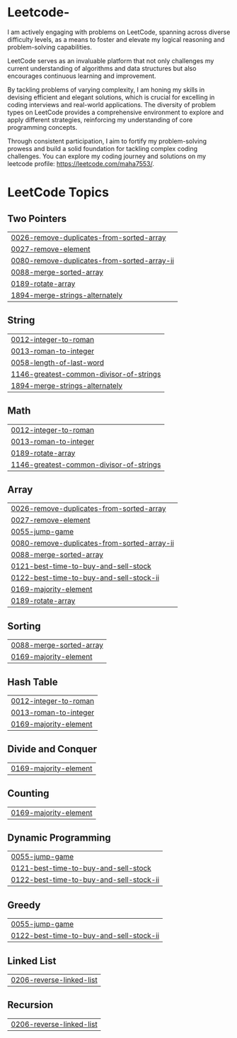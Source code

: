 # Leetcode-

I am actively engaging with problems on LeetCode, spanning across diverse difficulty levels,
as a means to foster and elevate my logical reasoning and problem-solving capabilities. 

LeetCode serves as an invaluable platform that not only challenges my current understanding of
algorithms and data structures but also encourages continuous learning and improvement. 

By tackling problems of varying complexity, I am honing my skills in devising efficient and elegant solutions,
which is crucial for excelling in coding interviews and real-world applications. The diversity of problem types on
LeetCode provides a comprehensive environment to explore and apply different strategies, reinforcing my understanding
of core programming concepts.

Through consistent participation, I aim to fortify my problem-solving prowess and build a solid foundation for 
tackling complex coding challenges. You can explore my coding journey and solutions on my leetcode profile: https://leetcode.com/maha7553/.

<!---LeetCode Topics Start-->
# LeetCode Topics
## Two Pointers
|  |
| ------- |
| [0026-remove-duplicates-from-sorted-array](https://github.com/maha123m/Leetcode-/tree/master/0026-remove-duplicates-from-sorted-array) |
| [0027-remove-element](https://github.com/maha123m/Leetcode-/tree/master/0027-remove-element) |
| [0080-remove-duplicates-from-sorted-array-ii](https://github.com/maha123m/Leetcode-/tree/master/0080-remove-duplicates-from-sorted-array-ii) |
| [0088-merge-sorted-array](https://github.com/maha123m/Leetcode-/tree/master/0088-merge-sorted-array) |
| [0189-rotate-array](https://github.com/maha123m/Leetcode-/tree/master/0189-rotate-array) |
| [1894-merge-strings-alternately](https://github.com/maha123m/Leetcode-/tree/master/1894-merge-strings-alternately) |
## String
|  |
| ------- |
| [0012-integer-to-roman](https://github.com/maha123m/Leetcode-/tree/master/0012-integer-to-roman) |
| [0013-roman-to-integer](https://github.com/maha123m/Leetcode-/tree/master/0013-roman-to-integer) |
| [0058-length-of-last-word](https://github.com/maha123m/Leetcode-/tree/master/0058-length-of-last-word) |
| [1146-greatest-common-divisor-of-strings](https://github.com/maha123m/Leetcode-/tree/master/1146-greatest-common-divisor-of-strings) |
| [1894-merge-strings-alternately](https://github.com/maha123m/Leetcode-/tree/master/1894-merge-strings-alternately) |
## Math
|  |
| ------- |
| [0012-integer-to-roman](https://github.com/maha123m/Leetcode-/tree/master/0012-integer-to-roman) |
| [0013-roman-to-integer](https://github.com/maha123m/Leetcode-/tree/master/0013-roman-to-integer) |
| [0189-rotate-array](https://github.com/maha123m/Leetcode-/tree/master/0189-rotate-array) |
| [1146-greatest-common-divisor-of-strings](https://github.com/maha123m/Leetcode-/tree/master/1146-greatest-common-divisor-of-strings) |
## Array
|  |
| ------- |
| [0026-remove-duplicates-from-sorted-array](https://github.com/maha123m/Leetcode-/tree/master/0026-remove-duplicates-from-sorted-array) |
| [0027-remove-element](https://github.com/maha123m/Leetcode-/tree/master/0027-remove-element) |
| [0055-jump-game](https://github.com/maha123m/Leetcode-/tree/master/0055-jump-game) |
| [0080-remove-duplicates-from-sorted-array-ii](https://github.com/maha123m/Leetcode-/tree/master/0080-remove-duplicates-from-sorted-array-ii) |
| [0088-merge-sorted-array](https://github.com/maha123m/Leetcode-/tree/master/0088-merge-sorted-array) |
| [0121-best-time-to-buy-and-sell-stock](https://github.com/maha123m/Leetcode-/tree/master/0121-best-time-to-buy-and-sell-stock) |
| [0122-best-time-to-buy-and-sell-stock-ii](https://github.com/maha123m/Leetcode-/tree/master/0122-best-time-to-buy-and-sell-stock-ii) |
| [0169-majority-element](https://github.com/maha123m/Leetcode-/tree/master/0169-majority-element) |
| [0189-rotate-array](https://github.com/maha123m/Leetcode-/tree/master/0189-rotate-array) |
## Sorting
|  |
| ------- |
| [0088-merge-sorted-array](https://github.com/maha123m/Leetcode-/tree/master/0088-merge-sorted-array) |
| [0169-majority-element](https://github.com/maha123m/Leetcode-/tree/master/0169-majority-element) |
## Hash Table
|  |
| ------- |
| [0012-integer-to-roman](https://github.com/maha123m/Leetcode-/tree/master/0012-integer-to-roman) |
| [0013-roman-to-integer](https://github.com/maha123m/Leetcode-/tree/master/0013-roman-to-integer) |
| [0169-majority-element](https://github.com/maha123m/Leetcode-/tree/master/0169-majority-element) |
## Divide and Conquer
|  |
| ------- |
| [0169-majority-element](https://github.com/maha123m/Leetcode-/tree/master/0169-majority-element) |
## Counting
|  |
| ------- |
| [0169-majority-element](https://github.com/maha123m/Leetcode-/tree/master/0169-majority-element) |
## Dynamic Programming
|  |
| ------- |
| [0055-jump-game](https://github.com/maha123m/Leetcode-/tree/master/0055-jump-game) |
| [0121-best-time-to-buy-and-sell-stock](https://github.com/maha123m/Leetcode-/tree/master/0121-best-time-to-buy-and-sell-stock) |
| [0122-best-time-to-buy-and-sell-stock-ii](https://github.com/maha123m/Leetcode-/tree/master/0122-best-time-to-buy-and-sell-stock-ii) |
## Greedy
|  |
| ------- |
| [0055-jump-game](https://github.com/maha123m/Leetcode-/tree/master/0055-jump-game) |
| [0122-best-time-to-buy-and-sell-stock-ii](https://github.com/maha123m/Leetcode-/tree/master/0122-best-time-to-buy-and-sell-stock-ii) |
## Linked List
|  |
| ------- |
| [0206-reverse-linked-list](https://github.com/maha123m/Leetcode-/tree/master/0206-reverse-linked-list) |
## Recursion
|  |
| ------- |
| [0206-reverse-linked-list](https://github.com/maha123m/Leetcode-/tree/master/0206-reverse-linked-list) |
<!---LeetCode Topics End-->
